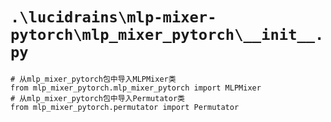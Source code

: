 # `.\lucidrains\mlp-mixer-pytorch\mlp_mixer_pytorch\__init__.py`

```
# 从mlp_mixer_pytorch包中导入MLPMixer类
from mlp_mixer_pytorch.mlp_mixer_pytorch import MLPMixer
# 从mlp_mixer_pytorch包中导入Permutator类
from mlp_mixer_pytorch.permutator import Permutator
```